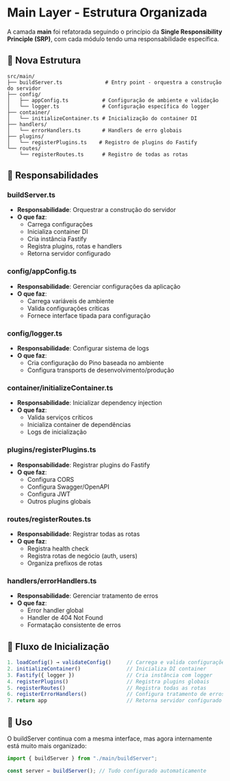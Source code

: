 # Main Layer - Estrutura Organizada

A camada **main** foi refatorada seguindo o princípio da **Single Responsibility Principle (SRP)**, com cada módulo tendo uma responsabilidade específica.

## 📁 Nova Estrutura

```
src/main/
├── buildServer.ts              # Entry point - orquestra a construção do servidor
├── config/
│   ├── appConfig.ts           # Configuração de ambiente e validação
│   └── logger.ts              # Configuração específica do logger
├── container/
│   └── initializeContainer.ts # Inicialização do container DI
├── handlers/
│   └── errorHandlers.ts       # Handlers de erro globais
├── plugins/
│   └── registerPlugins.ts    # Registro de plugins do Fastify
└── routes/
    └── registerRoutes.ts      # Registro de todas as rotas
```

## 🎯 Responsabilidades

### **buildServer.ts**

- **Responsabilidade**: Orquestrar a construção do servidor
- **O que faz**:
  - Carrega configurações
  - Inicializa container DI
  - Cria instância Fastify
  - Registra plugins, rotas e handlers
  - Retorna servidor configurado

### **config/appConfig.ts**

- **Responsabilidade**: Gerenciar configurações da aplicação
- **O que faz**:
  - Carrega variáveis de ambiente
  - Valida configurações críticas
  - Fornece interface tipada para configuração

### **config/logger.ts**

- **Responsabilidade**: Configurar sistema de logs
- **O que faz**:
  - Cria configuração do Pino baseada no ambiente
  - Configura transports de desenvolvimento/produção

### **container/initializeContainer.ts**

- **Responsabilidade**: Inicializar dependency injection
- **O que faz**:
  - Valida serviços críticos
  - Inicializa container de dependências
  - Logs de inicialização

### **plugins/registerPlugins.ts**

- **Responsabilidade**: Registrar plugins do Fastify
- **O que faz**:
  - Configura CORS
  - Configura Swagger/OpenAPI
  - Configura JWT
  - Outros plugins globais

### **routes/registerRoutes.ts**

- **Responsabilidade**: Registrar todas as rotas
- **O que faz**:
  - Registra health check
  - Registra rotas de negócio (auth, users)
  - Organiza prefixos de rotas

### **handlers/errorHandlers.ts**

- **Responsabilidade**: Gerenciar tratamento de erros
- **O que faz**:
  - Error handler global
  - Handler de 404 Not Found
  - Formatação consistente de erros

## 🔄 Fluxo de Inicialização

```typescript
1. loadConfig() → validateConfig()     // Carrega e valida configurações
2. initializeContainer()               // Inicializa DI container
3. Fastify({ logger })                 // Cria instância com logger
4. registerPlugins()                   // Registra plugins globais
5. registerRoutes()                    // Registra todas as rotas
6. registerErrorHandlers()             // Configura tratamento de erros
7. return app                          // Retorna servidor configurado
```

## 🚀 Uso

O buildServer continua com a mesma interface, mas agora internamente está muito mais organizado:

```typescript
import { buildServer } from "./main/buildServer";

const server = buildServer(); // Tudo configurado automaticamente
```
